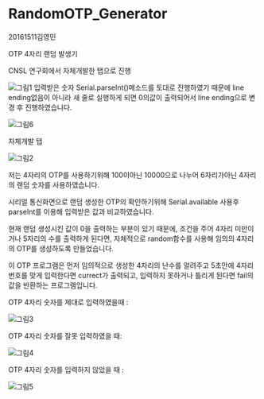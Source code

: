 # RandomOTP_Generator






20161511김영민

OTP 4자리 랜덤 발생기


CNSL 연구회에서 자체개발한 탭으로 진행



![그림1](https://user-images.githubusercontent.com/62790857/147810727-6eba94d8-7958-4330-8755-525534441956.png)
입력받은 숫자 Serial.parseInt()메소드를 토대로 진행하였기 때문에 line ending없음이 아니라 새 줄로 실행하게 되면 0의값이 출력되어서 line ending으로 변경 후 진행하였습니다.

![그림6](https://user-images.githubusercontent.com/62790857/147810743-4f3981b2-7d5b-46d1-a1c0-17fed8d9c6c5.png)



자체개발 탭


![그림2](https://user-images.githubusercontent.com/62790857/147810754-84af80ca-4a4f-4f32-9e44-8a6d767899b7.png)



저는 4자리의 OTP를 사용하기위해 100이아닌 10000으로 나누어 6자리가아닌 4자리의 랜덤 숫자를 사용하였습니다.

시리얼 통신화면으로 랜덤 생성한 OTP의 확인하기위해 Serial.available 사용후 parseInt를 이용해 입력받은 값과 비교하였습니다.

현재 랜덤 생성시킨 값이 0을 출력하는 부분이 있기 때문에, 
조건을 주어 4자리 미만이거나 5자리의 수를 출력하게 된다면, 
자체적으로 random함수를 사용해 임의의 4자리의 OTP를 생성하도록 만들었습니다.


이 OTP 프로그램은 먼저 임의적으로 생성한 4자리의 난수를 알려주고
5초안에 4자리 번호를 맞게 입력한다면 currect가 출력되고, 입력하지 못하거나
틀리게 된다면 fail의 값을 반환하는 프로그램입니다.







OTP 4자리 숫자를 제대로 입력하였을때 : 


![그림3](https://user-images.githubusercontent.com/62790857/147810763-b0b0252a-daf4-4460-9dd9-aab4a167f0cc.png)


OTP 4자리 숫자를 잘못 입력하였을 때:



![그림4](https://user-images.githubusercontent.com/62790857/147810767-ea23552c-a489-48bc-8e82-89f6a955bb65.png)


OTP 4자리 숫자를 입력하지 않았을 때 :



![그림5](https://user-images.githubusercontent.com/62790857/147810772-62c51682-5dd4-426a-948d-c90d78b91eb6.png)

